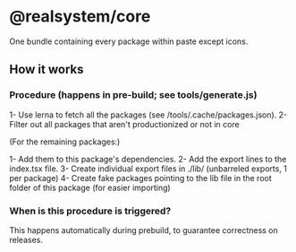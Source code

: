 # @realsystem/core

One bundle containing every package within paste except icons.

## How it works

### Procedure (happens in pre-build; see tools/generate.js)

1- Use lerna to fetch all the packages (see /tools/.cache/packages.json).
2- Filter out all packages that aren't productionized or not in core

(For the remaining packages:)

1- Add them to this package's dependencies.
2- Add the export lines to the index.tsx file.
3- Create individual export files in ./lib/ (unbarreled exports, 1 per package)
4- Create fake packages pointing to the lib file in the root folder of this package (for easier importing)

### When is this procedure is triggered?

This happens automatically during prebuild, to guarantee correctness on releases.

